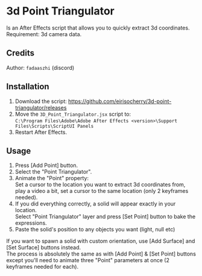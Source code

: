 # 3d Point Triangulator
Is an After Effects script that allows you to quickly extract 3d coordinates.  
Requirement: 3d camera data.  

## Credits
Author: `fadaaszhi` (discord)  

## Installation
1. Download the script: https://github.com/eirisocherry/3d-point-triangulator/releases  
2. Move the `3D_Point_Triangulator.jsx` script to:  
`C:\Program Files\Adobe\Adobe After Effects <version>\Support Files\Scripts\ScriptUI Panels`  
3. Restart After Effects.  

## Usage
1. Press [Add Point] button.  
2. Select the "Point Triangulator".  
3. Animate the "Point" property:  
Set a cursor to the location you want to extract 3d coordinates from, play a video a bit, set a cursor to the same location (only 2 keyframes needed).  
4. If you did everything correctly, a solid will appear exactly in your location.  
Select "Point Triangulator" layer and press [Set Point] button to bake the expressions.  
5. Paste the solid's position to any objects you want (light, null etc)  

If you want to spawn a solid with custom orientation, use [Add Surface] and [Set Surface] buttons instead.  
The process is absolutely the same as with [Add Point] & [Set Point] buttons except you'll need to animate three "Point" parameters at once (2 keyframes needed for each).  
